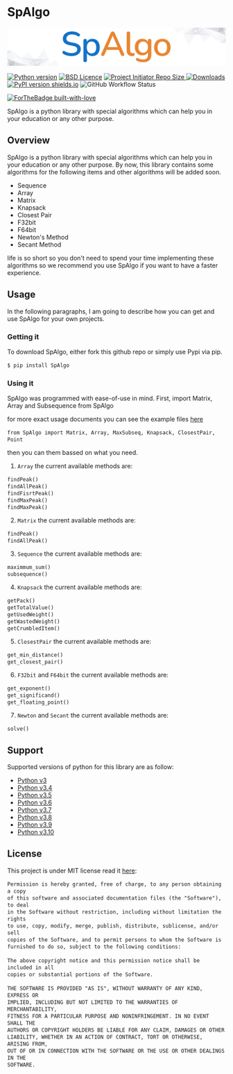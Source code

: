 # SpAlgo

<p align='center'>
    <a href="#">
        <img src="https://raw.githubusercontent.com/Amir-Shamsi/SpAlgo/master/spalgo.png"  alt="spalgo" />
    </a>
</p>


[![Python version](https://img.shields.io/badge/python-%5E3.*-purple?style=flat-square)](https://www.python.org/)
[![BSD Licence](https://img.shields.io/badge/licence-MIT-geen?style=flat-square)](LICENSE)
<a href="https://github.com/Amir-Shamsi/SpAlgo" title="Repo Size">
<img src="https://img.shields.io/github/repo-size/Amir-Shamsi/SpAlgo?label=Repo%20Size&logo=Github&style=flat-square" alt="Project Initiator Repo Size"/>
</a>
[![Downloads](https://static.pepy.tech/personalized-badge/spalgo?period=total&units=international_system&left_color=black&right_color=MediumVioletRed&left_text=Downloads)](https://pepy.tech/project/spalgo)
[![PyPI version shields.io](https://img.shields.io/pypi/v/SpAlgo.svg?style=flat-square)](https://pypi.python.org/pypi/SpAlgo/)
![GitHub Workflow Status](https://img.shields.io/github/workflow/status/amir-shamsi/spalgo/CodeQL?style=flat-square)

[![ForTheBadge built-with-love](http://ForTheBadge.com/images/badges/built-with-love.svg)](https://github.com/Amir-Shamsi/SpAlgo/blob/master/CONTRIBUTING.md)

SpAlgo is a python library with special algorithms which can help you in your education or any other purpose.

## Overview
SpAlgo is a python library with special algorithms which can help you in your education or any other purpose.
By now, this library contains some algorithms for the following items and other algorithms will be added soon.
  - Sequence
  - Array
  - Matrix
  - Knapsack
  - Closest Pair
  - F32bit
  - F64bit
  - Newton's Method
  - Secant Method

life is so short so you don't need to spend your time implementing these algorithms so we recommend you use SpAlgo if you want to have a faster experience.


## Usage

In the following paragraphs, I am going to describe how you can get and use SpAlgo for your own projects.

###  Getting it

To download SpAlgo, either fork this github repo or simply use Pypi via pip.
```sh
$ pip install SpAlgo
```

### Using it

SpAlgo was programmed with ease-of-use in mind. First, import Matrix, Array and Subsequence from SpAlgo

for more exact usage documents you can see the example files [here](https://github.com/Amir-Shamsi/SpAlgo/blob/master/src/examples)

```Python3
from SpAlgo import Matrix, Array, MaxSubseq, Knapsack, ClosestPair, Point
```

then you can them bassed on what you need.

1. `Array` the current available methods are:
```python3
findPeak()
findAllPeak()
findFisrtPeak()
findMaxPeak()
findMaxPeak()
```

2. `Matrix` the current available methods are:
```python3
findPeak()
findAllPeak()
```

3. `Sequence` the current available methods are:
```python3
maximmum_sum()
subsequence()
```

4. `Knapsack` the current available methods are:
```python3
getPack()
getTotalValue()
getUsedWeight()
getWastedWeight()
getCrumbledItem()
```

5. `ClosestPair` the current available methods are:
```python3
get_min_distance()
get_closest_pair()
```

6. `F32bit` and `F64bit` the current available methods are:
```python3
get_exponent()
get_significand()
get_floating_point()
```

7. `Newton` and `Secant` the current available methods are:
```python3
solve()
```

## Support 
Supported versions of python for this library are as follow:
* [Python v3](https://www.python.org/downloads/release/python-300/)
* [Python v3.4](https://www.python.org/downloads/release/python-340/)
* [Python v3.5](https://www.python.org/downloads/release/python-350/)
* [Python v3.6](https://www.python.org/downloads/release/python-360/)
* [Python v3.7](https://www.python.org/downloads/release/python-370/)
* [Python v3.8](https://www.python.org/downloads/release/python-380/)
* [Python v3.9](https://www.python.org/downloads/release/python-390/)
* [Python v3.10](https://www.python.org/downloads/release/python-3100/)

## License
This project is under MIT license read it 
[here](https://github.com/Amir-Shamsi/SpAlgo/blob/master/LICENSE):
```
Permission is hereby granted, free of charge, to any person obtaining a copy
of this software and associated documentation files (the "Software"), to deal
in the Software without restriction, including without limitation the rights
to use, copy, modify, merge, publish, distribute, sublicense, and/or sell
copies of the Software, and to permit persons to whom the Software is
furnished to do so, subject to the following conditions:

The above copyright notice and this permission notice shall be included in all
copies or substantial portions of the Software.

THE SOFTWARE IS PROVIDED "AS IS", WITHOUT WARRANTY OF ANY KIND, EXPRESS OR
IMPLIED, INCLUDING BUT NOT LIMITED TO THE WARRANTIES OF MERCHANTABILITY,
FITNESS FOR A PARTICULAR PURPOSE AND NONINFRINGEMENT. IN NO EVENT SHALL THE
AUTHORS OR COPYRIGHT HOLDERS BE LIABLE FOR ANY CLAIM, DAMAGES OR OTHER
LIABILITY, WHETHER IN AN ACTION OF CONTRACT, TORT OR OTHERWISE, ARISING FROM,
OUT OF OR IN CONNECTION WITH THE SOFTWARE OR THE USE OR OTHER DEALINGS IN THE
SOFTWARE.
```

